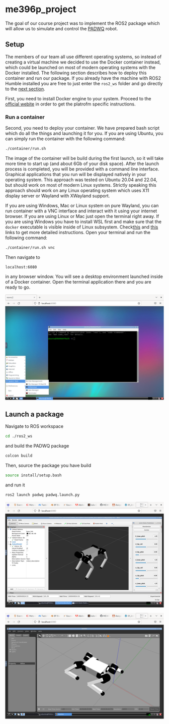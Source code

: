 # me396p_project
The goal of our course project was to implement the ROS2 package which will allow us to simulate and control the [PADWQ](10.1109/UR52253.2021.9494653) robot.

## Setup
The members of our team all use different operating systems, so instead of creating a virtual machine we decided to use the Docker container instead, which could be launched on most of modern operating systems with the Docker installed. The following section describes how to deploy this container and run our package. If you already have the machine with ROS2  Humble installed you are free to just enter the ``ros2_ws`` folder and go directly to the [next section](#launch-a-package).

First, you need to install Docker engine to your system. Proceed to the [official webite](https://docs.docker.com/get-docker/) in order to get the platrofm specific instructions.

### Run a container

Second, you need to deploy your container. We have prepared bash script which do all the things and launching it for you. If you are using Ubuntu, you can simply run the container with the following command:

```bash
./container/run.sh
```

The image of the container will be build during the first launch, so it will take more time to start up (and about 6Gb of your disk space). After the launch process is completed, you will be provided with a command line interface. Graphical applications that you run will be displayed natively in your operating system. This approach was tested on Ubuntu 20.04 and 22.04, but should work on most of modern Linux systems. Strictly speaking this approach should work on any Linux operating system which uses X11 display server or Wayland with XWayland support.

If you are using Windows, Mac or Linux system on pure Wayland, you can run container with a VNC interface and interact with it using your internet browser. If you are using Linux or Mac just open the terminal right away. If you are using Windows you have to install WSL first and make sure that the ``docker`` executable is visible inside of Linux subsystem. Check[this](https://learn.microsoft.com/en-us/windows/wsl/tutorials/gui-apps) and [this](https://docs.docker.com/desktop/windows/wsl/) links to get more detailed instructions. Open your terminal and run the following command:

```bash
./container/run.sh vnc
```

Then navigate to

```
localhost:6080
```

in any browser window. You will see a desktop environment launched inside of a Docker container. Open the terminal application there and you are ready to go.

![VNC](.figures/vnc.png)

## Launch a package
Navigate to ROS workspace

```bash
cd ./ros2_ws
```
and build the PADWQ package

```bash
colcon build
```

Then, source the package you have build

```bash
source install/setup.bash
```

and run it

```bash
ros2 launch padwq padwq.launch.py
```

![Rviz](.figures/rviz.png)

![Gazebo](.figures/gazebo.png)
